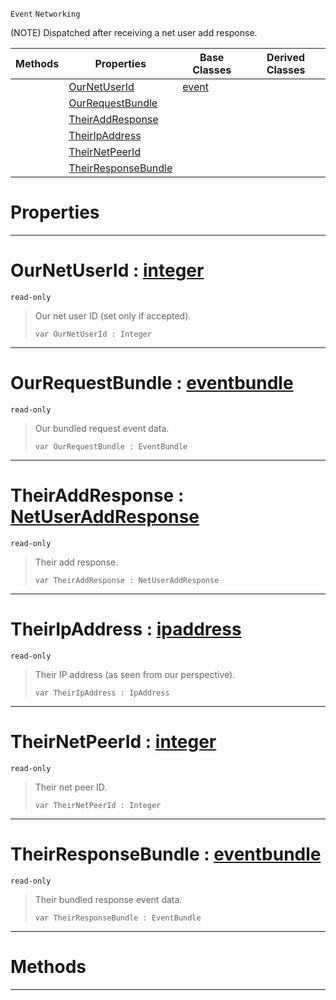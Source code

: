  `Event` `Networking`



(NOTE) Dispatched after receiving a net user add response.

|Methods|Properties|Base Classes|Derived Classes|
|---|---|---|---|
| |[ OurNetUserId](netpeerreceiveduseraddresponse.md#ournetuserid-zilch-engine)|[event](event.md)| |
| |[ OurRequestBundle](netpeerreceiveduseraddresponse.md#ourrequestbundle-zilch-en)| | |
| |[ TheirAddResponse](netpeerreceiveduseraddresponse.md#theiraddresponse-zilch-en)| | |
| |[ TheirIpAddress](netpeerreceiveduseraddresponse.md#theiripaddress-zilch-engi)| | |
| |[ TheirNetPeerId](netpeerreceiveduseraddresponse.md#theirnetpeerid-zilch-engi)| | |
| |[ TheirResponseBundle](netpeerreceiveduseraddresponse.md#theirresponsebundle-zero)| | |


 #  Properties


---  
 #  OurNetUserId : [integer](../nada_base_types/integer.md)

 `read-only`

> Our net user ID (set only if accepted).
> ``` lang=cpp, name=Nada
> var OurNetUserId : Integer


---  
 #  OurRequestBundle : [eventbundle](eventbundle.md)

 `read-only`

> Our bundled request event data.
> ``` lang=cpp, name=Nada
> var OurRequestBundle : EventBundle


---  
 #  TheirAddResponse : [NetUserAddResponse](../enum_reference.md#netuseraddresponse)

 `read-only`

> Their add response.
> ``` lang=cpp, name=Nada
> var TheirAddResponse : NetUserAddResponse


---  
 #  TheirIpAddress : [ipaddress](ipaddress.md)

 `read-only`

> Their IP address (as seen from our perspective).
> ``` lang=cpp, name=Nada
> var TheirIpAddress : IpAddress


---  
 #  TheirNetPeerId : [integer](../nada_base_types/integer.md)

 `read-only`

> Their net peer ID.
> ``` lang=cpp, name=Nada
> var TheirNetPeerId : Integer


---  
 #  TheirResponseBundle : [eventbundle](eventbundle.md)

 `read-only`

> Their bundled response event data.
> ``` lang=cpp, name=Nada
> var TheirResponseBundle : EventBundle


---  
 #  Methods


---  
 

 